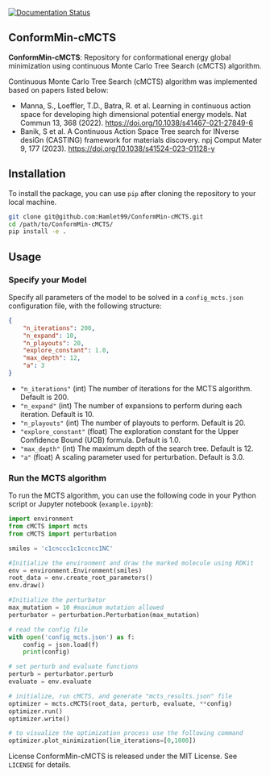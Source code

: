 [![Documentation Status](https://readthedocs.org/projects/conformmin-cmcts/badge/?version=latest)](https://conformmin-cmcts.readthedocs.io/en/latest/?badge=latest)
## ConformMin-cMCTS
**ConformMin-cMCTS**: Repository for conformational energy global minimization using continuous Monte Carlo Tree Search (cMCTS) algorithm.

Continuous Monte Carlo Tree Search (cMCTS) algorithm was implemented based on papers listed below:
- Manna, S., Loeffler, T.D., Batra, R. et al. Learning in continuous action space for developing high dimensional potential energy models. Nat Commun 13, 368 (2022). https://doi.org/10.1038/s41467-021-27849-6
- Banik, S et al. A Continuous Action Space Tree search for INverse desiGn (CASTING) framework for materials discovery. npj Comput Mater 9, 177 (2023). https://doi.org/10.1038/s41524-023-01128-y


## Installation
To install the package, you can use `pip` after cloning the repository to your local machine. 
```bash
git clone git@github.com:Hamlet99/ConformMin-cMCTS.git
cd /path/to/ConformMin-cMCTS/
pip install -e .
```

## Usage

### Specify your Model

Specify all parameters of the model to be solved in a `config_mcts.json` configuration file, with the following structure:

```json
{
    "n_iterations": 200,
    "n_expand": 10,
    "n_playouts": 20,
    "explore_constant": 1.0,
    "max_depth": 12,
    "a": 3
}
```
- `"n_iterations"` (int) The number of iterations for the MCTS algorithm. Default is 200.
- `"n_expand"` (int)  The number of expansions to perform during each iteration. Default is 10.
- `"n_playouts"` (int) The number of playouts to perform. Default is 20.
- `"explore_constant"` (float) The exploration constant for the Upper Confidence Bound (UCB) formula. Default is 1.0.
- `"max_depth"` (int) The maximum depth of the search tree. Default is 12.
- `"a"` (float) A scaling parameter used for perturbation. Default is 3.0.

### Run the MCTS algorithm

To run the MCTS algorithm, you can use the following code in your Python script or Jupyter notebook (`example.ipynb`):


``` python
import environment
from cMCTS import mcts
from cMCTS import perturbation

smiles = 'c1cnccc1c1ccncc1NC'

#Initialize the environment and draw the marked molecule using RDKit
env = environment.Environment(smiles)
root_data = env.create_root_parameters()
env.draw()

#Initialize the perturbator
max_mutation = 10 #maximum mutation allowed
perturbator = perturbation.Perturbation(max_mutation)

# read the config file
with open('config_mcts.json') as f:
    config = json.load(f)
    print(config)

# set perturb and evaluate functions 
perturb = perturbator.perturb
evaluate = env.evaluate

# initialize, run cMCTS, and generate "mcts_results.json" file
optimizer = mcts.cMCTS(root_data, perturb, evaluate, **config)
optimizer.run()
optimizer.write()

# to visualize the optimization process use the following command  
optimizer.plot_minimization(lim_iterations=[0,1000])
```

License
ConformMin-cMCTS is released under the MIT License. See `LICENSE` for details.
